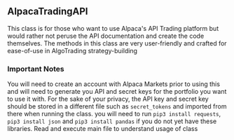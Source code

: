 ## AlpacaTradingAPI
This class is for those who want to use Alpaca's API Trading platform but would rather not peruse the API documentation and create the code themselves.
The methods in this class are very user-friendly and crafted for ease-of-use in AlgoTrading strategy-building
### Important Notes
You will need to create an account with Alpaca Markets prior to using this and will need to generate you API and secret keys for the portfolio you want to use it with.
For the sake of your privacy, the API key and secret key should be stored in a different file such as `secret_tokens` and imported from there when running the class.
you will need to run `pip3 install requests`, `pip3 install json` and `pip3 install pandas` if you do not yet have these libraries.
Read and execute main file to understand usage of class
